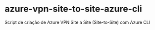 # azure-vpn-site-to-site-azure-cli
Script de criação de Azure VPN Site a Site (Site-to-Site) com Azure CLI
